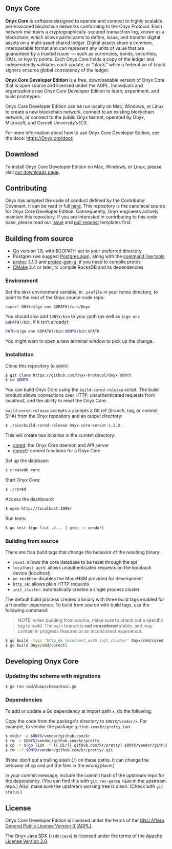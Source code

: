 

## Onyx Core 

**Onyx Core** is software designed to operate and connect to highly scalable permissioned blockchain networks conforming to the Onyx Protocol. Each network maintains a cryptographically-secured transaction log, known as a blockchain, which allows participants to define, issue, and transfer digital assets on a multi-asset shared ledger. Digital assets share a common, interoperable format and can represent any units of value that are guaranteed by a trusted issuer — such as currencies, bonds, securities, IOUs, or loyalty points. Each Onyx Core holds a copy of the ledger and independently validates each update, or “block,” while a federation of block signers ensures global consistency of the ledger.

**Onyx Core Developer Edition** is a free, downloadable version of Onyx Core that is open source and licensed under the AGPL. Individuals and organizations use Onyx Core Developer Edition to learn, experiment, and build prototypes.

Onyx Core Developer Edition can be run locally on Mac, Windows, or Linux to create a new blockchain network, connect to an existing blockchain network, or connect to the public Onyx testnet, operated by Onyx, Microsoft, and Cornell University’s IC3.

For more information about how to use Onyx Core Developer Edition, see the docs: https://Onyx.org/docs

## Download

To install Onyx Core Developer Edition on Mac, Windows, or Linux, please visit [our downloads page](https://Onyx.org/docs/core/get-started/install).

## Contributing

Onyx has adopted the code of conduct defined by the Contributor Covenant. It can be read in full [here](https://github.com/Onyx-Protocol/Onyx/blob/main/CODE_OF_CONDUCT.md).
This repository is the canonical source for Onyx Core Developer Edition. Consequently, Onyx engineers actively maintain this repository.
If you are interested in contributing to this code base, please read our [issue](https://github.com/Onyx-Protocol/Onyx/blob/main/.github/ISSUE_TEMPLATE.md) and [pull request](https://github.com/Onyx-Protocol/Onyx/blob/main/.github/PULL_REQUEST_TEMPLATE.md) templates first.

## Building from source

* [Go](https://golang.org/doc/install) version 1.8, with $GOPATH set to your
  preferred directory
* Postgres (we suggest [Postgres.app](http://postgresapp.com/)),
  along with the [command line tools](http://postgresapp.com/documentation/cli-tools.html)
* [protoc](https://github.com/google/protobuf#protocol-compiler-installation) 3.1.0 and
  [protoc-gen-g](https://github.com/golang/protobuf/protoc-gen-go), if you need to compile protos
* [CMake](https://cmake.org/) 3.4 or later, to compile RocksDB and its dependencies

### Environment

Set the `ONYX` environment variable, in `.profile` in your home
directory, to point to the root of the Onyx source code repo:

```sh
export ONYX=$(go env GOPATH)/src/Onyx
```

You should also add `$ONYX/bin` to your path (as well as
`$(go env GOPATH)/bin`, if it isn’t already):

```sh
PATH=$(go env GOPATH)/bin:$ONYX/bin:$PATH
```

You might want to open a new terminal window to pick up the change.

### Installation

Clone this repository to `$ONYX`:

```sh
$ git clone https://github.com/Onyx-Protocol/Onyx $ONYX
$ cd $ONYX
```

You can build Onyx Core using the `build-cored-release` script.
The build product allows connections over HTTP, unauthenticated
requests from localhost, and the ability to reset the Onyx Core.

`build-cored-release` accepts a accepts a Git ref (branch, tag, or commit SHA)
from the Onyx repository and an output directory:

```sh
$ ./bin/build-cored-release Onyx-core-server-1.2.0 .
```

This will create two binaries in the current directory:

* [cored](https://Onyx.org/docs/core/reference/cored): the Onyx Core daemon and API server
* [corectl](https://Onyx.org/docs/core/reference/corectl): control functions for a Onyx Core

Set up the database:

```sh
$ createdb core
```

Start Onyx Core:

```sh
$ ./cored
```

Access the dashboard:

```sh
$ open http://localhost:1999/
```

Run tests:

```sh
$ go test $(go list ./... | grep -v vendor)
```

### Building from source

There are four build tags that change the behavior of the resulting binary:

* `reset`: allows the core database to be reset through the api
* `localhost_auth`: allows unauthenticated requests on the loopback device (localhost)
* `no_mockhsm`: disables the MockHSM provided for development
* `http_ok`: allows plain HTTP requests
* `init_cluster`: automatically creates a single process cluster

The default build process creates a binary with three build tags enabled for a
friendlier experience. To build from source with build tags, use the following
command:

> NOTE: when building from source, make sure to check out a specific
> tag to build. The `main` branch is **not considered** stable, and may
> contain in progress features or an inconsistent experience.

```sh
$ go build -tags 'http_ok localhost_auth init_cluster' Onyx/cmd/cored
$ go build Onyx/cmd/corectl
```

## Developing Onyx Core

### Updating the schema with migrations

```sh
$ go run cmd/dumpschema/main.go
```

### Dependencies

To add or update a Go dependency at import path `x`, do the following:

Copy the code from the package's directory
to `$ONYX/vendor/x`. For example, to vendor the package
`github.com/kr/pretty`, run

```sh
$ mkdir -p $ONYX/vendor/github.com/kr
$ rm -r $ONYX/vendor/github.com/kr/pretty
$ cp -r $(go list -f {{.Dir}} github.com/kr/pretty) $ONYX/vendor/github.com/kr/pretty
$ rm -rf $ONYX/vendor/github.com/kr/pretty/.git
```

(Note: don’t put a trailing slash (`/`) on these paths.
It can change the behavior of cp and put the files
in the wrong place.)

In your commit message, include the commit hash of the upstream repo
for the dependency. (You can find this with `git rev-parse HEAD` in
the upstream repo.) Also, make sure the upstream working tree is clean.
(Check with `git status`.)

## License

Onyx Core Developer Edition is licensed under the terms of the [GNU
Affero General Public License Version 3 (AGPL)](LICENSE).

The Onyx Java SDK (`/sdk/java`) is licensed under the terms of the
[Apache License Version 2.0](sdk/java/LICENSE).
